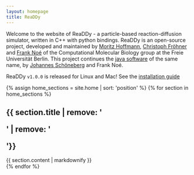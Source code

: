 ```yaml
---
layout: homepage
title: ReaDDy
---
```


Welcome to the website of ReaDDy - a particle-based reaction-diffusion simulator, written in C++ with python bindings. 
ReaDDy is an open-source project, developed and maintained by [Moritz Hoffmann](https://github.com/clonker), 
[Christoph Fröhner](https://github.com/chrisfroe) and [Frank Noé](https://github.com/franknoe) 
of the Computational Molecular Biology group at the Freie Universität Berlin. This project continues
the [java software](https://github.com/readdy/readdy_java) of the same name, by
[Johannes Schöneberg](https://sites.google.com/a/schoeneberglab.org/johannes-schoeneberg/)
and Frank Noé.

ReaDDy `v1.0.0` is released for Linux and Mac! See the [installation guide]({{site.baseurl}}/installation.html)

{% assign home_sections = site.home | sort: 'position' %}
{% for section in home_sections %}
<section id="{{ section.sectionName }}">
<h1>{{ section.title | remove: '<p>' | remove: '</p>'}}</h1>
{{ section.content | markdownify }}
</section>
{% endfor %}

